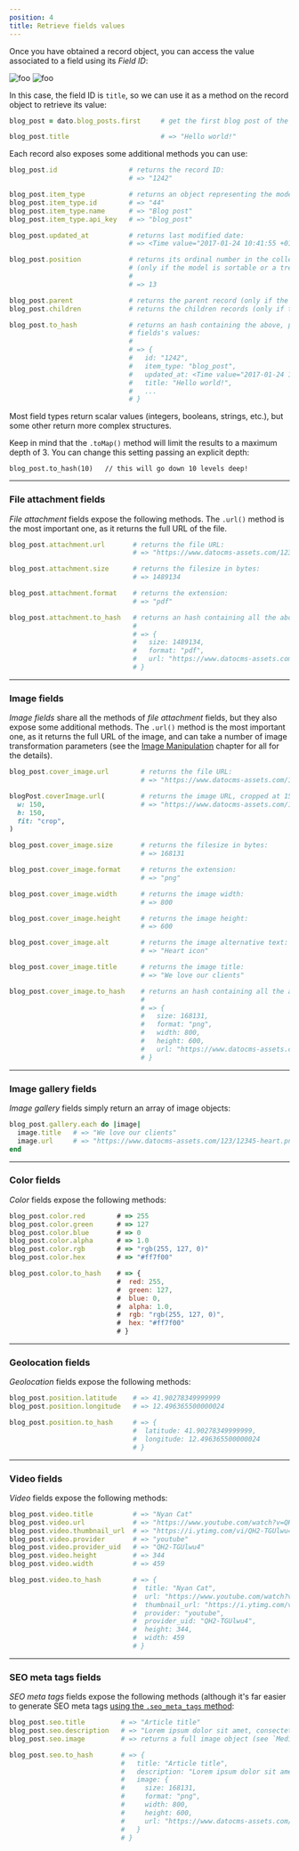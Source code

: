 ```yaml
---
position: 4
title: Retrieve fields values
---
```


Once you have obtained a record object, you can access the value associated to a field using its *Field ID*:

![foo](../images/edit-field-dialog.png)
![foo](../images/edit-field-button.png)

In this case, the field ID is `title`, so we can use it as a method on the record object to retrieve its value:

```ruby
blog_post = dato.blog_posts.first     # get the first blog post of the collection

blog_post.title                       # => "Hello world!"
```

Each record also exposes some additional methods you can use:

```ruby
blog_post.id                  # returns the record ID:
                              # => "1242"

blog_post.item_type           # returns an object representing the model:
blog_post.item_type.id        # => "44"
blog_post.item_type.name      # => "Blog post"
blog_post.item_type.api_key   # => "blog_post"

blog_post.updated_at          # returns last modified date:
                              # => <Time value="2017-01-24 10:41:55 +0100">

blog_post.position            # returns its ordinal number in the collection
                              # (only if the model is sortable or a tree):
                              #
                              # => 13

blog_post.parent              # returns the parent record (only if the model is a tree)
blog_post.children            # returns the children records (only if the model is a tree)

blog_post.to_hash             # returns an hash containing the above, plus all the
                              # fields's values:
                              #
                              # => {
                              #   id: "1242",
                              #   item_type: "blog_post",
                              #   updated_at: <Time value="2017-01-24 10:41:55 +0100">,
                              #   title: "Hello world!",
                              #   ...
                              # }
```

Most field types return scalar values (integers, booleans, strings, etc.), but some other return more complex structures.

Keep in mind that the `.toMap()` method will limit the results to a maximum depth of 3. You can change this setting passing an explicit depth:

```
blog_post.to_hash(10)   // this will go down 10 levels deep!
```

---

### File attachment fields


*File attachment* fields expose the following methods. The `.url()` method is the most important one, as it returns the full URL of the file.

```ruby
blog_post.attachment.url       # returns the file URL:
                               # => "https://www.datocms-assets.com/123/12345-report.pdf"

blog_post.attachment.size      # returns the filesize in bytes:
                               # => 1489134

blog_post.attachment.format    # returns the extension:
                               # => "pdf"

blog_post.attachment.to_hash   # returns an hash containing all the above:
                               #
                               # => {
                               #   size: 1489134,
                               #   format: "pdf",
                               #   url: "https://www.datocms-assets.com/123/12345-report.pdf"
                               # }
```

---

### Image fields

*Image fields* share all the methods of *file attachment* fields, but they also expose some additional methods. The `.url()` method is the most important one, as it returns the full URL of the image, and can take a number of image transformation parameters (see the [Image Manipulation](./image-manipulation/) chapter for all for the details).

```ruby
blog_post.cover_image.url        # returns the file URL:
                                 # => "https://www.datocms-assets.com/123/12345-heart.png"

blogPost.coverImage.url(         # returns the image URL, cropped at 150x150px:
  w: 150,                        # => "https://www.datocms-assets.com/123/12345-heart.png?w=150&h=150&fit=crop"
  h: 150,
  fit: "crop",
)    

blog_post.cover_image.size       # returns the filesize in bytes:
                                 # => 168131

blog_post.cover_image.format     # returns the extension:
                                 # => "png"

blog_post.cover_image.width      # returns the image width:
                                 # => 800

blog_post.cover_image.height     # returns the image height:
                                 # => 600

blog_post.cover_image.alt        # returns the image alternative text:
                                 # => "Heart icon"

blog_post.cover_image.title      # returns the image title:
                                 # => "We love our clients"

blog_post.cover_image.to_hash    # returns an hash containing all the above:
                                 #
                                 # => {
                                 #   size: 168131,
                                 #   format: "png",
                                 #   width: 800,
                                 #   height: 600,
                                 #   url: "https://www.datocms-assets.com/123/12345-heart.png"
                                 # }
```

---

### Image gallery fields

*Image gallery* fields simply return an array of image objects:

```ruby
blog_post.gallery.each do |image|
  image.title   # => "We love our clients"
  image.url     # => "https://www.datocms-assets.com/123/12345-heart.png"
end
```

---

### Color fields

*Color* fields expose the following methods:

```javascript
blog_post.color.red        # => 255
blog_post.color.green      # => 127
blog_post.color.blue       # => 0
blog_post.color.alpha      # => 1.0
blog_post.color.rgb        # => "rgb(255, 127, 0)"
blog_post.color.hex        # => "#ff7f00"

blog_post.color.to_hash    # => {
                           #  red: 255,
                           #  green: 127,
                           #  blue: 0,
                           #  alpha: 1.0,
                           #  rgb: "rgb(255, 127, 0)",
                           #  hex: "#ff7f00"
                           # }
```

---

### Geolocation fields

*Geolocation* fields expose the following methods:

```ruby
blog_post.position.latitude    # => 41.90278349999999
blog_post.position.longitude   # => 12.496365500000024

blog_post.position.to_hash     # => {
                               #  latitude: 41.90278349999999,
                               #  longitude: 12.496365500000024
                               # }
```

---

### Video fields

*Video* fields expose the following methods:

```ruby
blog_post.video.title          # => "Nyan Cat"
blog_post.video.url            # => "https://www.youtube.com/watch?v=QH2-TGUlwu4&t=11s"
blog_post.video.thumbnail_url  # => "https://i.ytimg.com/vi/QH2-TGUlwu4/hqdefault.jpg"
blog_post.video.provider       # => "youtube"
blog_post.video.provider_uid   # => "QH2-TGUlwu4"
blog_post.video.height         # => 344
blog_post.video.width          # => 459

blog_post.video.to_hash        # => {
                               #  title: "Nyan Cat",
                               #  url: "https://www.youtube.com/watch?v=QH2-TGUlwu4&t=11s",
                               #  thumbnail_url: "https://i.ytimg.com/vi/QH2-TGUlwu4/hqdefault.jpg",
                               #  provider: "youtube",
                               #  provider_uid: "QH2-TGUlwu4",
                               #  height: 344,
                               #  width: 459
                               # }
```

---

### SEO meta tags fields

*SEO meta tags* fields expose the following methods (although it's far easier to generate SEO meta tags [using the `.seo_meta_tags` method](/docs/jekyll/seo):

```ruby
blog_post.seo.title         # => "Article title"
blog_post.seo.description   # => "Lorem ipsum dolor sit amet, consectetur..."
blog_post.seo.image         # => returns a full image object (see `Media fields` chapter)

blog_post.seo.to_hash       # => {
                            #   title: "Article title",
                            #   description: "Lorem ipsum dolor sit amet, consectetur...",
                            #   image: {
                            #     size: 168131,
                            #     format: "png",
                            #     width: 800,
                            #     height: 600,
                            #     url: "https://www.datocms-assets.com/123/12345-heart.png"
                            #   }
                            # }
```

